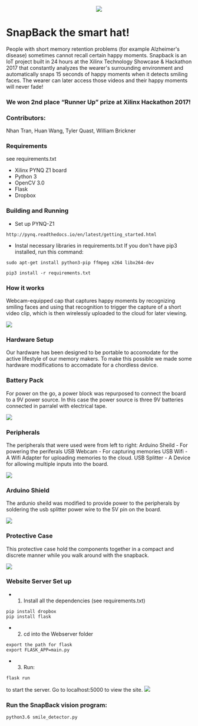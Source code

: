 <p align = "center">
    <img src="img/githubSnapBackCover.jpg" />
</p>

# SnapBack the smart hat!

People with short memory retention problems (for example Alzheimer's disease) sometimes cannot recall certain happy moments. Snapback is an IoT project built in 24 hours at the Xilinx Technology Showcase & Hackathon 2017 that constantly analyzes the wearer's surrounding environment and automatically snaps 15 seconds of happy moments when it detects smiling faces. The wearer can later access those videos and their happy moments will never fade!

### We won 2nd place “Runner Up” prize at Xilinx Hackathon 2017!

### Contributors: 
Nhan Tran, Huan Wang, Tyler Quast, William Brickner

### Requirements
see requirements.txt
* Xilinx PYNQ Z1 board
* Python 3
* OpenCV 3.0
* Flask
* Dropbox



### Building and Running
* Set up PYNQ-Z1
```
http://pynq.readthedocs.io/en/latest/getting_started.html
```
* Instal necessary libraries in requirements.txt
If you don't have pip3 installed, run this command:
```
sudo apt-get install python3-pip ffmpeg x264 libx264-dev
```

```
pip3 install -r requirements.txt
```

### How it works
Webcam-equipped cap that captures happy moments by recognizing smiling faces and using that recognition to trigger the capture of a short video clip, which is then wirelessly uploaded to the cloud for later viewing.

<img src="img/SnapBack.jpg" />

### Hardware Setup
Our hardware has been designed to be portable to accomodate for the active lifestyle of our memory makers. To make this possible we made some hardware modifications to accomadate for a chordless device.

### Battery Pack
For power on the go, a power block was repurposed to connect the board to a 9V power source. In this case the power source is three 9V batteries connected in parralel with electrical tape.

<img src="img/BatteryPack.jpg" />

### Peripherals
The peripherals that were used were from left to right: Arduino Sheild - For powering the periferals USB Webcam - For capturing memories USB Wifi - A Wifi Adapter for uploading memories to the cloud. USB Splitter - A Device for allowing multiple inputs into the board.

<img src="img/Periferals.jpg" />


### Arduino Shield
The ardunio sheild was modified to provide power to the peripherals by soldering the usb splitter power wire to the 5V pin on the board.

<img src ='img/ArduinoShield.jpg' />

### Protective Case
This protective case hold the components together in a compact and discrete manner while you walk around with the snapback.

<img src="img/ProtectiveCase.jpg" />

### Website Server Set up
* 1. Install all the dependencies (see requirements.txt)
```
pip install dropbox
pip install flask
```
* 2. cd into the Webserver folder
```
export the path for flask
export FLASK_APP=main.py
```
* 3. Run:
```
flask run
```
to start the server. Go to localhost:5000 to view the site.
<img src="img/website_demo.jpg" />

### Run the SnapBack vision program:
```
python3.6 smile_detector.py
```




